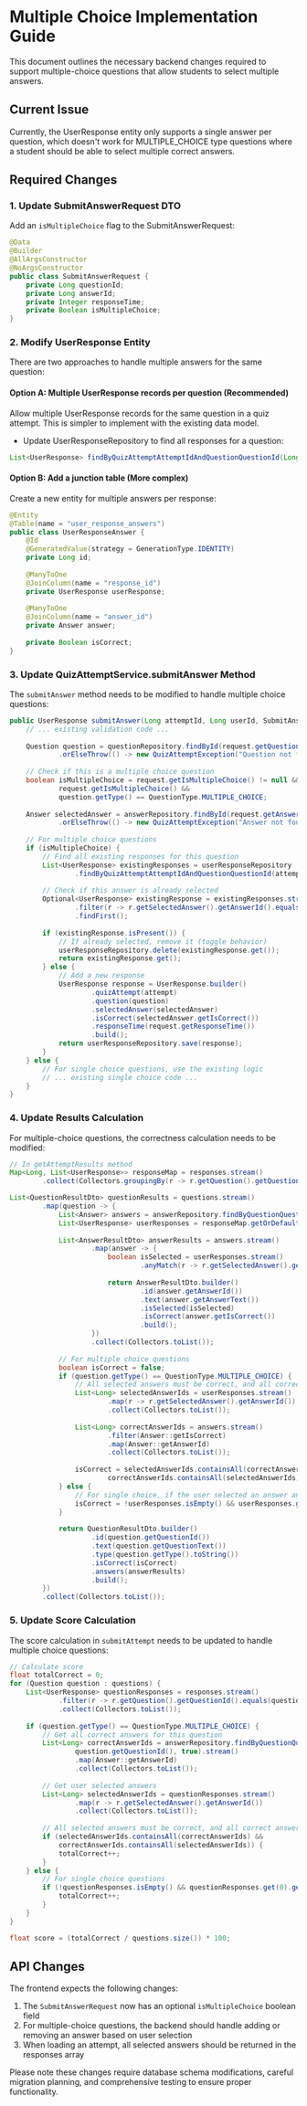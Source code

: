 # Multiple Choice Implementation Guide

This document outlines the necessary backend changes required to support multiple-choice questions that allow students to select multiple answers.

## Current Issue

Currently, the UserResponse entity only supports a single answer per question, which doesn't work for MULTIPLE_CHOICE type questions where a student should be able to select multiple correct answers.

## Required Changes

### 1. Update SubmitAnswerRequest DTO

Add an `isMultipleChoice` flag to the SubmitAnswerRequest:

```java
@Data
@Builder
@AllArgsConstructor
@NoArgsConstructor
public class SubmitAnswerRequest {
    private Long questionId;
    private Long answerId;
    private Integer responseTime;
    private Boolean isMultipleChoice;
}
```

### 2. Modify UserResponse Entity

There are two approaches to handle multiple answers for the same question:

#### Option A: Multiple UserResponse records per question (Recommended)

Allow multiple UserResponse records for the same question in a quiz attempt. This is simpler to implement with the existing data model.

- Update UserResponseRepository to find all responses for a question:
```java
List<UserResponse> findByQuizAttemptAttemptIdAndQuestionQuestionId(Long attemptId, Long questionId);
```

#### Option B: Add a junction table (More complex)

Create a new entity for multiple answers per response:
```java
@Entity
@Table(name = "user_response_answers")
public class UserResponseAnswer {
    @Id
    @GeneratedValue(strategy = GenerationType.IDENTITY)
    private Long id;
    
    @ManyToOne
    @JoinColumn(name = "response_id")
    private UserResponse userResponse;
    
    @ManyToOne
    @JoinColumn(name = "answer_id")
    private Answer answer;
    
    private Boolean isCorrect;
}
```

### 3. Update QuizAttemptService.submitAnswer Method

The `submitAnswer` method needs to be modified to handle multiple choice questions:

```java
public UserResponse submitAnswer(Long attemptId, Long userId, SubmitAnswerRequest request) {
    // ... existing validation code ...
    
    Question question = questionRepository.findById(request.getQuestionId())
            .orElseThrow(() -> new QuizAttemptException("Question not found"));
    
    // Check if this is a multiple choice question
    boolean isMultipleChoice = request.getIsMultipleChoice() != null && 
            request.getIsMultipleChoice() && 
            question.getType() == QuestionType.MULTIPLE_CHOICE;
    
    Answer selectedAnswer = answerRepository.findById(request.getAnswerId())
            .orElseThrow(() -> new QuizAttemptException("Answer not found"));
    
    // For multiple choice questions
    if (isMultipleChoice) {
        // Find all existing responses for this question
        List<UserResponse> existingResponses = userResponseRepository
                .findByQuizAttemptAttemptIdAndQuestionQuestionId(attemptId, question.getQuestionId());
        
        // Check if this answer is already selected
        Optional<UserResponse> existingResponse = existingResponses.stream()
                .filter(r -> r.getSelectedAnswer().getAnswerId().equals(selectedAnswer.getAnswerId()))
                .findFirst();
        
        if (existingResponse.isPresent()) {
            // If already selected, remove it (toggle behavior)
            userResponseRepository.delete(existingResponse.get());
            return existingResponse.get();
        } else {
            // Add a new response
            UserResponse response = UserResponse.builder()
                    .quizAttempt(attempt)
                    .question(question)
                    .selectedAnswer(selectedAnswer)
                    .isCorrect(selectedAnswer.getIsCorrect())
                    .responseTime(request.getResponseTime())
                    .build();
            return userResponseRepository.save(response);
        }
    } else {
        // For single choice questions, use the existing logic
        // ... existing single choice code ...
    }
}
```

### 4. Update Results Calculation

For multiple-choice questions, the correctness calculation needs to be modified:

```java
// In getAttemptResults method
Map<Long, List<UserResponse>> responseMap = responses.stream()
        .collect(Collectors.groupingBy(r -> r.getQuestion().getQuestionId()));

List<QuestionResultDto> questionResults = questions.stream()
        .map(question -> {
            List<Answer> answers = answerRepository.findByQuestionQuestionId(question.getQuestionId());
            List<UserResponse> userResponses = responseMap.getOrDefault(question.getQuestionId(), List.of());
            
            List<AnswerResultDto> answerResults = answers.stream()
                    .map(answer -> {
                        boolean isSelected = userResponses.stream()
                                .anyMatch(r -> r.getSelectedAnswer().getAnswerId().equals(answer.getAnswerId()));
                        
                        return AnswerResultDto.builder()
                                .id(answer.getAnswerId())
                                .text(answer.getAnswerText())
                                .isSelected(isSelected)
                                .isCorrect(answer.getIsCorrect())
                                .build();
                    })
                    .collect(Collectors.toList());
            
            // For multiple choice questions
            boolean isCorrect = false;
            if (question.getType() == QuestionType.MULTIPLE_CHOICE) {
                // All selected answers must be correct, and all correct answers must be selected
                List<Long> selectedAnswerIds = userResponses.stream()
                        .map(r -> r.getSelectedAnswer().getAnswerId())
                        .collect(Collectors.toList());
                
                List<Long> correctAnswerIds = answers.stream()
                        .filter(Answer::getIsCorrect)
                        .map(Answer::getAnswerId)
                        .collect(Collectors.toList());
                
                isCorrect = selectedAnswerIds.containsAll(correctAnswerIds) && 
                        correctAnswerIds.containsAll(selectedAnswerIds);
            } else {
                // For single choice, if the user selected an answer and it's correct
                isCorrect = !userResponses.isEmpty() && userResponses.get(0).getIsCorrect();
            }
            
            return QuestionResultDto.builder()
                    .id(question.getQuestionId())
                    .text(question.getQuestionText())
                    .type(question.getType().toString())
                    .isCorrect(isCorrect)
                    .answers(answerResults)
                    .build();
        })
        .collect(Collectors.toList());
```

### 5. Update Score Calculation

The score calculation in `submitAttempt` needs to be updated to handle multiple choice questions:

```java
// Calculate score
float totalCorrect = 0;
for (Question question : questions) {
    List<UserResponse> questionResponses = responses.stream()
            .filter(r -> r.getQuestion().getQuestionId().equals(question.getQuestionId()))
            .collect(Collectors.toList());
    
    if (question.getType() == QuestionType.MULTIPLE_CHOICE) {
        // Get all correct answers for this question
        List<Long> correctAnswerIds = answerRepository.findByQuestionQuestionIdAndIsCorrect(
                question.getQuestionId(), true).stream()
                .map(Answer::getAnswerId)
                .collect(Collectors.toList());
        
        // Get user selected answers
        List<Long> selectedAnswerIds = questionResponses.stream()
                .map(r -> r.getSelectedAnswer().getAnswerId())
                .collect(Collectors.toList());
        
        // All selected answers must be correct, and all correct answers must be selected
        if (selectedAnswerIds.containsAll(correctAnswerIds) && 
            correctAnswerIds.containsAll(selectedAnswerIds)) {
            totalCorrect++;
        }
    } else {
        // For single choice questions
        if (!questionResponses.isEmpty() && questionResponses.get(0).getIsCorrect()) {
            totalCorrect++;
        }
    }
}

float score = (totalCorrect / questions.size()) * 100;
```

## API Changes

The frontend expects the following changes:

1. The `SubmitAnswerRequest` now has an optional `isMultipleChoice` boolean field
2. For multiple-choice questions, the backend should handle adding or removing an answer based on user selection
3. When loading an attempt, all selected answers should be returned in the responses array

Please note these changes require database schema modifications, careful migration planning, and comprehensive testing to ensure proper functionality. 